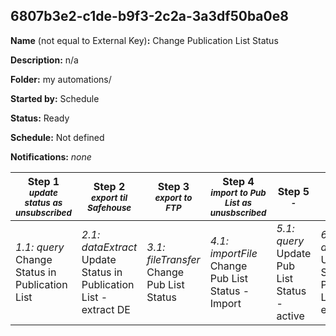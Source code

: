 ## 6807b3e2-c1de-b9f3-2c2a-3a3df50ba0e8

**Name** (not equal to External Key)**:** Change Publication List Status

**Description:** n/a

**Folder:** my automations/

**Started by:** Schedule

**Status:** Ready

**Schedule:** Not defined

**Notifications:** _none_


| Step 1<br>_<small>update status as unsubscribed</small>_ | Step 2<br>_<small>export til Safehouse</small>_ | Step 3<br>_<small>export to FTP</small>_ | Step 4<br>_<small>import to Pub List as unusbscribed</small>_ | Step 5<br>_<small>-</small>_ | Step 6<br>_<small>-</small>_ | Step 7<br>_<small>-</small>_ | Step 8<br>_<small>-</small>_ |
| --- | --- | --- | --- | --- | --- | --- | --- |
| _1.1: query_<br>Change Status in Publication List | _2.1: dataExtract_<br>Update Status in Publication List - extract DE | _3.1: fileTransfer_<br>Change Pub List Status | _4.1: importFile_<br>Change Pub List Status - Import | _5.1: query_<br>Update Pub List Status - active | _6.1: dataExtract_<br>Update Status in Publication List - extract DE | _7.1: fileTransfer_<br>Change Pub List Status | _8.1: importFile_<br>Change Pub List Status - Import |
